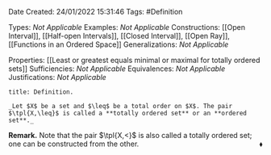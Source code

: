 <div class="topSpace"></div>

Date Created: 24/01/2022 15:31:46
Tags: #Definition

Types: _Not Applicable_
Examples: _Not Applicable_ 
Constructions: [[Open Interval]], [[Half-open Intervals]], [[Closed Interval]], [[Open Ray]], [[Functions in an Ordered Space]]
Generalizations: _Not Applicable_

Properties: [[Least or greatest equals minimal or maximal for totally ordered sets]]
Sufficiencies: _Not Applicable_
Equivalences: _Not Applicable_
Justifications: _Not Applicable_

``` ad-Definition
title: Definition.

_Let $X$ be a set and $\leq$ be a total order on $X$. The pair $\tpl{X,\leq}$ is called a **totally ordered set** or an **ordered set**._

```

**Remark.** Note that the pair $\tpl{X,<}$ is also called a totally ordered set; one can be constructed from the other.<span style="float:right;">$\blacklozenge$</span>
